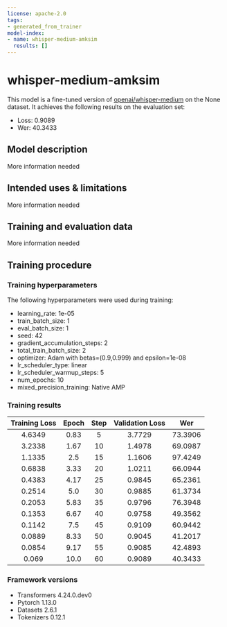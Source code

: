 ```yaml
---
license: apache-2.0
tags:
- generated_from_trainer
model-index:
- name: whisper-medium-amksim
  results: []
---
```


<!-- This model card has been generated automatically according to the information the Trainer had access to. You
should probably proofread and complete it, then remove this comment. -->

# whisper-medium-amksim

This model is a fine-tuned version of [openai/whisper-medium](https://huggingface.co/openai/whisper-medium) on the None dataset.
It achieves the following results on the evaluation set:
- Loss: 0.9089
- Wer: 40.3433

## Model description

More information needed

## Intended uses & limitations

More information needed

## Training and evaluation data

More information needed

## Training procedure

### Training hyperparameters

The following hyperparameters were used during training:
- learning_rate: 1e-05
- train_batch_size: 1
- eval_batch_size: 1
- seed: 42
- gradient_accumulation_steps: 2
- total_train_batch_size: 2
- optimizer: Adam with betas=(0.9,0.999) and epsilon=1e-08
- lr_scheduler_type: linear
- lr_scheduler_warmup_steps: 5
- num_epochs: 10
- mixed_precision_training: Native AMP

### Training results

| Training Loss | Epoch | Step | Validation Loss | Wer     |
|:-------------:|:-----:|:----:|:---------------:|:-------:|
| 4.6349        | 0.83  | 5    | 3.7729          | 73.3906 |
| 3.2338        | 1.67  | 10   | 1.4978          | 69.0987 |
| 1.1335        | 2.5   | 15   | 1.1606          | 97.4249 |
| 0.6838        | 3.33  | 20   | 1.0211          | 66.0944 |
| 0.4383        | 4.17  | 25   | 0.9845          | 65.2361 |
| 0.2514        | 5.0   | 30   | 0.9885          | 61.3734 |
| 0.2053        | 5.83  | 35   | 0.9796          | 76.3948 |
| 0.1353        | 6.67  | 40   | 0.9758          | 49.3562 |
| 0.1142        | 7.5   | 45   | 0.9109          | 60.9442 |
| 0.0889        | 8.33  | 50   | 0.9045          | 41.2017 |
| 0.0854        | 9.17  | 55   | 0.9085          | 42.4893 |
| 0.069         | 10.0  | 60   | 0.9089          | 40.3433 |


### Framework versions

- Transformers 4.24.0.dev0
- Pytorch 1.13.0
- Datasets 2.6.1
- Tokenizers 0.12.1
